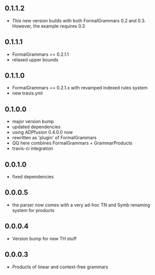 0.1.1.2
-------

- This new version builds with both FormalGrammars 0.2 and 0.3. However, the
  example requires 0.3

0.1.1.1
-------

- FormalGrammars == 0.2.1.1
- relaxed upper bounds

0.1.1.0
-------

- FormalGrammars == 0.2.1.x with revamped indexed rules system
- new travis.yml

0.1.0.0
-------

- major version bump
- updated dependencies
- using ADPfusion 0.4.0.0 now
- rewritten as 'plugin' of FormalGrammars
- QQ here combines FormalGrammars + GrammarProducts
- travis-ci integration

0.0.1.0
-------

- fixed dependencies

0.0.0.5
-------

- the parser now comes with a very ad-hoc TN and Symb renaming system for products

0.0.0.4
-------

- Version bump for new TH stuff

0.0.0.3
-------

- Products of linear and context-free grammars
